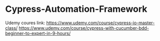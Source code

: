 # Cypress-Automation-Framework

Udemy coures link:
https://www.udemy.com/course/cypress-io-master-class/
https://www.udemy.com/course/cypress-with-cucumber-bdd-beginner-to-expert-in-9-hours/
